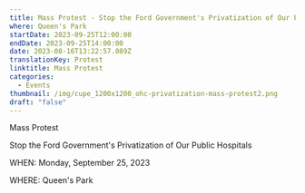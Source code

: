 ```yaml
---
title: Mass Protest - Stop the Ford Government's Privatization of Our Public Hospitals
where: Queen's Park
startDate: 2023-09-25T12:00:00
endDate: 2023-09-25T14:00:00
date: 2023-08-16T13:22:57.089Z
translationKey: Protest
linktitle: Mass Protest
categories:
  - Events
thumbnail: /img/cupe_1200x1200_ohc-privatization-mass-protest2.png
draft: "false"
---
```

Mass Protest 

Stop the Ford Government's Privatization of Our Public Hospitals

WHEN: Monday, September 25, 2023

WHERE: Queen's Park